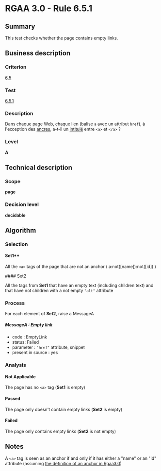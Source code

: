 # RGAA 3.0 -  Rule 6.5.1

## Summary

This test checks whether the page contains empty links.

## Business description

### Criterion

[6.5](http://references.modernisation.gouv.fr/referentiel-technique-0#crit-6-5)

### Test

[6.5.1](http://disic.github.io/rgaa_referentiel_en/RGAA3.0_Criteria_English_version_v1.html#test-6-5-1)

### Description

Dans chaque page Web, chaque lien (balise `a` avec un attribut `href`), &agrave; l'exception des <a href="http://references.modernisation.gouv.fr/referentiel-technique-0#content-ancre">ancres</a>, a-t-il un <a href="http://references.modernisation.gouv.fr/referentiel-technique-0#intitul-de-lien">intitul&eacute;</a> entre `<a>` et `</a>` ?

### Level

**A**

## Technical description

### Scope

**page**

### Decision level

**decidable**

## Algorithm

### Selection

#### Set1** 

All the `<a>` tags of the page that are not an anchor (
a:not([name]):not([id]) )

#### Set2

All the tags from **Set1** that have an empty text (including
children text) and that have not children with a not empty `"alt"`
attribute

### Process

For each element of **Set2**, raise a MessageA

##### MessageA : Empty link

-   code : EmptyLink
-   status: Failed
-   parameter : `"href"` attribute, snippet
-   present in source : yes

### Analysis

#### Not Applicable

The page has no `<a>` tag (**Set1** is empty)

#### Passed

The page only doesn't contain empty links (**Set2** is empty)

#### Failed

The page only contains empty links (**Set2** is not empty)

## Notes

A `<a>` tag is seen as an anchor if and only if it has either a "name" or
an "id" attribute (assuming [the definition of an anchor in Rgaa3.0](http://references.modernisation.gouv.fr/referentiel-technique-0#content-ancre))
